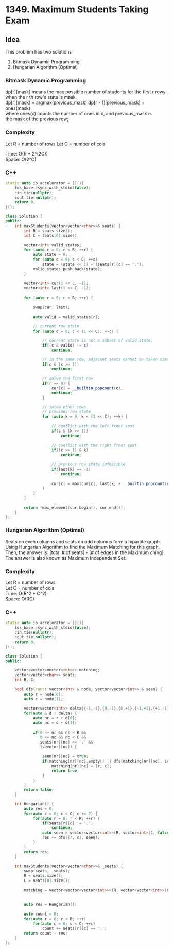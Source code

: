 # 1349. Maximum Students Taking Exam

## Idea
This problem has two solutions
1. Bitmask Dynamic Programming
2. Hungarian Algorithm (Optimal)

### Bitmask Dynamic Programming
dp[r][mask] means the max possible number of students for the first r rows  
when the r th row's state is mask.  
dp[r][mask] = argmax(previous_mask) dp[r - 1][previous_mask] + ones(mask)  
where ones(x) counts the number of ones in x, and previous_mask is  
the mask of the previous row;  

### Complexity
Let R = number of rows
Let C = number of cols

Time: O(R * 2^(2C))  
Space: O(2^C)

### C++
```C++
static auto io_accelerator = [](){
    ios_base::sync_with_stdio(false);
    cin.tie(nullptr);
    cout.tie(nullptr);
    return 0;
}();

class Solution {
public:
    int maxStudents(vector<vector<char>>& seats) {
        int R = seats.size();
        int C = seats[0].size();
        
        vector<int> valid_states;
        for (auto r = 0; r < R; ++r) {
            auto state = 0;
            for (auto c = 0; c < C; ++c) 
                state = (state << 1) + (seats[r][c] == '.');
            valid_states.push_back(state);
        }
		
        vector<int> cur(1 << C, -1);
        vector<int> last(1 << C, -1);
        
        for (auto r = 0; r < R; ++r) {
            
            swap(cur, last);
            
            auto valid = valid_states[r];
            
            // current row state
            for (auto c = 0; c < (1 << C); ++c) {

                // current state is not a subset of valid state.
                if((c & valid) != c)
                    continue;

                // in the same row, adjacent seats cannot be taken simultaneously.
                if(c & (c >> 1))
                    continue;
                    
                // solve the first row
                if(r == 0) {
                    cur[c] = __builtin_popcount(c);
                    continue;
                }

                // solve other rows
                // previous row state
                for (auto k = 0; k < (1 << C); ++k) {
                    
                    // conflict with the left front seat
                    if(c & (k >> 1))
                        continue;
                    
                    // conflict with the right front seat
                    if((c >> 1) & k)
                        continue;
                        
                    // previous row state infeasible
                    if(last[k] == -1)
                        continue;
                    
                    cur[c] = max(cur[c], last[k] + __builtin_popcount(c));
                }
            }
        }
        
        return *max_element(cur.begin(), cur.end());
    }
};
```

### Hungarian Algorithm (Optimal)
Seats on even columns and seats on odd columns form a bipartite graph.  
Using Hungarian Algorithm to find the Maximum Matching for this graph.  
Then, the answer is: [total # of seats] - [# of edges in the Maximum ching].  
The answer is also known as Maximum Independent Set.  

### Complexity
Let R = number of rows  
Let C = number of cols  
Time: O(R^2 * C^2)  
Space: O(RC)

### C++
```C++
static auto io_accelerator = [](){
    ios_base::sync_with_stdio(false);
    cin.tie(nullptr);
    cout.tie(nullptr);
    return 0;
}();

class Solution {
public:

    vector<vector<vector<int>>> matching;
    vector<vector<char>> seats;
    int R, C;
    
    bool dfs(const vector<int> & node, vector<vector<int>> & seen) {
        auto r = node[0];
        auto c = node[1];
        
        vector<vector<int>> delta{{-1,-1},{0,-1},{0,+1},{-1,+1},{+1,-1},{+1,+1}};
        for(auto & d : delta) {
            auto nr = r + d[0];
            auto nc = c + d[1];
            
            if(0 <= nr && nr < R && 
               0 <= nc && nc < C && 
               seats[nr][nc] == '.' && 
               !seen[nr][nc]) {
                
                seen[nr][nc] = true;
                if(matching[nr][nc].empty() || dfs(matching[nr][nc], seen)) {
                    matching[nr][nc] = {r, c};
                    return true;
                }
            }
        }
        return false;
    }

    int Hungarian() {
        auto res = 0;
        for(auto c = 0; c < C; c += 2) {
            for(auto r = 0; r < R; ++r) {
                if(seats[r][c] != '.') 
                    continue;
                auto seen = vector<vector<int>>(R, vector<int>(C, false));
                res += dfs({r, c}, seen);
            }
        }
        return res;
    }
    
    int maxStudents(vector<vector<char>>& _seats) {
        swap(seats, _seats);
        R = seats.size();
        C = seats[0].size();
        
        matching = vector<vector<vector<int>>>(R, vector<vector<int>>(C));
        
        
        auto res = Hungarian();
                
        auto count = 0;
        for(auto r = 0; r < R; ++r)
            for(auto c = 0; c < C; ++c)
                count += seats[r][c] == '.';
        return count - res;
    }
};
```